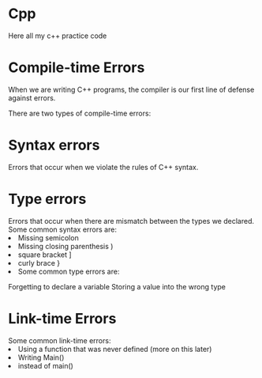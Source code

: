# Cpp
Here all my c++ practice code


<h1>Compile-time Errors</h1>
When we are writing C++ programs, the compiler is our first line of defense against errors.

There are two types of compile-time errors:

<h1>Syntax errors</h1>
  Errors that occur when we violate the rules of C++ syntax.
<h1>Type errors</h1>
  Errors that occur when there are mismatch between the types we declared.
Some common syntax errors are:
<li>Missing semicolon</li>
<li>Missing closing parenthesis ) </li>
<li>square bracket ]</li>
<li>curly brace } <li>
Some common type errors are:

Forgetting to declare a variable
Storing a value into the wrong type

<h1>Link-time Errors</h1>
Some common link-time errors:

<li>Using a function that was never defined (more on this later)</li>
<li>Writing Main()</li> 
<li>instead of main()</li>
